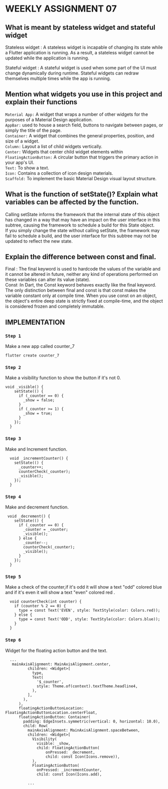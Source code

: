 # WEEKLY ASSIGNMENT 07


## What is meant by stateless widget and stateful widget
Stateless widget : A stateless widget is incapable of changing its state while a Flutter application is running. As a result, a stateless widget cannot be updated while the application is running.

Stateful widget : A stateful widget is used when some part of the UI must change dynamically during runtime. Stateful widgets can redraw themselves multiple times while the app is running.

## Mention what widgets you use in this project and explain their functions

```Material App:``` A widget that wraps a number of other widgets for the purposes of a Material Design application. <br>
```AppBar:```  used to house a search field, buttons to navigate between pages, or simply the title of the page.<br>
```Container:``` A widget that combines the general properties, position, and size of a widget. <br>
```Column:``` Layout a list of child widgets vertically. <br>
```Center:``` Widgets that center child widget elements within <br>
```FloatingActionButton:``` A circular button that triggers the primary action in your app's UI.<br>
```Text:``` To show a text.<br>
```Icon:``` Contains a collection of icon design materials.<br>
```Scaffold:``` To implement the basic Material Design visual layout structure.<br>

## What is the function of setState()? Explain what variables can be affected by the function.
Calling setState informs the framework that the internal state of this object has changed in a way that may have an impact on the user interface in this subtree, causing the framework to schedule a build for this State object.
<br>
If you simply change the state without calling setState, the framework may fail to schedule a build, and the user interface for this subtree may not be updated to reflect the new state.

## Explain the difference between const and final.
Final : The final keyword is used to hardcode the values of the variable and it cannot be altered in future, neither any kind of operations performed on these variables can alter its value (state).
<br>
Const :In Dart, the Const keyword behaves exactly like the final keyword. The only distinction between final and const is that const makes the variable constant only at compile time. When you use const on an object, the object's entire deep state is strictly fixed at compile-time, and the object is considered frozen and completely immutable.


## IMPLEMENTATION
### ```Step 1```
Make a new app called counter_7
```shell
flutter create counter_7
```

### ```Step 2```
Make a visibility function to show the button if it's not 0.
```shell
void _visible() {
    setState(() {
      if (_counter == 0) {
        _show = false;
      }
      if (_counter >= 1) {
        _show = true;
      }
    });
  }
```

### ```Step 3```
Make and Increment function.
```shell
  void _incrementCounter() {
    setState(() {
      _counter++;
      counterCheck(_counter);
      _visible();
    });
  }
```

### ```Step 4```
Make and decrement function.
```shell
 void _decrement() {
    setState(() {
      if (_counter == 0) {
        _counter = _counter;
        _visible();
      } else {
        _counter--;
        counterCheck(_counter);
        _visible();
      }
    });
  }

```

### ```Step 5```
Make a check of the counter,if it's odd it will show a text "odd" colored blue and if it's even it will show a text "even" colored red .
```shell
  void counterCheck(int counter) {
    if (counter % 2 == 0) {
      type = const Text('EVEN', style: TextStyle(color: Colors.red));
    } else {
      type = const Text('ODD', style: TextStyle(color: Colors.blue));
    }
  }
```
### ```Step 6``` 
Widget for the floating action button and the text.
```shell
  ...
   mainAxisAlignment: MainAxisAlignment.center,
          children: <Widget>[
            type,
            Text(
              '$_counter',
              style: Theme.of(context).textTheme.headline4,
            ),
          ],
        ),
      ),
      floatingActionButtonLocation: FloatingActionButtonLocation.centerFloat,
      floatingActionButton: Container(
        padding: EdgeInsets.symmetric(vertical: 0, horizontal: 10.0),
        child: Row(
          mainAxisAlignment: MainAxisAlignment.spaceBetween,
          children: <Widget>[
            Visibility(
              visible: _show,
              child: FloatingActionButton(
                  onPressed: _decrement,
                  child: const Icon(Icons.remove)),
            ),
            FloatingActionButton(
              onPressed: _incrementCounter,
              child: const Icon(Icons.add),
              
          ...
```